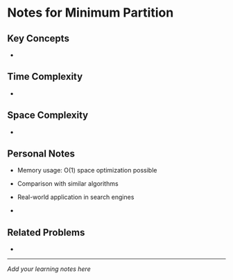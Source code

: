 # Notes for Minimum Partition

## Key Concepts

- 

## Time Complexity

- 

## Space Complexity

- 

## Personal Notes

- Memory usage: O(1) space optimization possible

- Comparison with similar algorithms

- Real-world application in search engines

- 

## Related Problems

- 

---

*Add your learning notes here*
